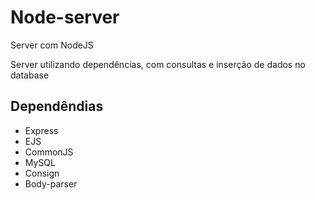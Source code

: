 # Node-server
Server com NodeJS

Server utilizando dependências, com consultas e inserção de dados no database

## Dependêndias
- Express
- EJS
- CommonJS
- MySQL
- Consign
- Body-parser